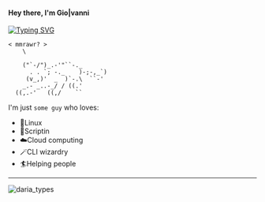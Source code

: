 #### Hey there, I'm Gio|vanni

[![Typing SVG](https://readme-typing-svg.herokuapp.com?size=18&duration=3500&color=48F700&multiline=true&lines=%24+%3E+install+compassion+%26%26+set+when%3A%E2%88%9E+;%24+%3E+.%2Fcompassion+-for+ALL)](https://git.io/typing-svg)

```
< mmrawr? >  
    \

    ("`-/")_.-'"``-._
      . . `; -._    )-;-,_`)
     (v_,)'  _  )`-.\  ``-'
    _.- _..-_/ / ((.'
  ((,.-'   ((,/    ``
```

I'm just `some guy` who loves: 
- 🦅Linux 
- 🤖Scriptin
- ☁️Cloud computing 
- 🪄CLI wizardry 
- 🏄‍Helping people

__________
![daria_types](https://64.media.tumblr.com/bccdeeb9298bfea77fbc23d584c71e05/tumblr_p5d4urfvxy1ujjt0jo1_500.gifv)

